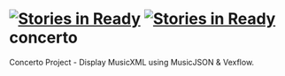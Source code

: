 [![Stories in Ready](https://badge.waffle.io/panarch/concerto.png?label=ready)](https://waffle.io/panarch/concerto)
[![Stories in Ready](https://badge.waffle.io/panarch/concerto.png?label=ready)](https://waffle.io/panarch/concerto)
concerto
========

Concerto Project - Display MusicXML using MusicJSON &amp; Vexflow.
